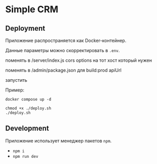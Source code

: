 # Simple CRM

## Deployment

Приложение распространяется как Docker-контейнер.

Данные параметры можно скорректировать в `.env`.

поменять в /server/index.js 
cors options на тот хост который нужен

поменять в /admin/package.json
для build:prod apiUrl

запустить

Пример:
```
docker compose up -d

chmod +x ./deploy.sh
./deploy.sh
```



## Development

Приложение использует менеджер пакетов `npm`.

- `npm i`
- `npm run dev`
